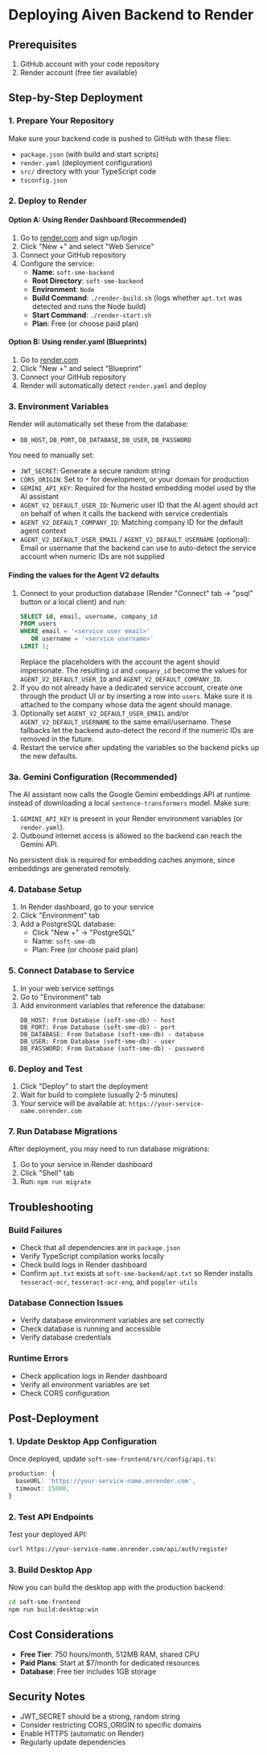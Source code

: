 # Deploying Aiven Backend to Render

## Prerequisites
1. GitHub account with your code repository
2. Render account (free tier available)

## Step-by-Step Deployment

### 1. Prepare Your Repository
Make sure your backend code is pushed to GitHub with these files:
- `package.json` (with build and start scripts)
- `render.yaml` (deployment configuration)
- `src/` directory with your TypeScript code
- `tsconfig.json`

### 2. Deploy to Render

#### Option A: Using Render Dashboard (Recommended)
1. Go to [render.com](https://render.com) and sign up/login
2. Click "New +" and select "Web Service"
3. Connect your GitHub repository
4. Configure the service:
   - **Name**: `soft-sme-backend`
   - **Root Directory**: `soft-sme-backend`
   - **Environment**: `Node`
   - **Build Command**: `./render-build.sh` (logs whether `apt.txt` was detected and runs the Node build)
   - **Start Command**: `./render-start.sh`
   - **Plan**: Free (or choose paid plan)

#### Option B: Using render.yaml (Blueprints)
1. Go to [render.com](https://render.com)
2. Click "New +" and select "Blueprint"
3. Connect your GitHub repository
4. Render will automatically detect `render.yaml` and deploy

### 3. Environment Variables
Render will automatically set these from the database:
- `DB_HOST`, `DB_PORT`, `DB_DATABASE`, `DB_USER`, `DB_PASSWORD`

You need to manually set:
- `JWT_SECRET`: Generate a secure random string
- `CORS_ORIGIN`: Set to `*` for development, or your domain for production
- `GEMINI_API_KEY`: Required for the hosted embedding model used by the AI assistant
- `AGENT_V2_DEFAULT_USER_ID`: Numeric user ID that the AI agent should act on behalf of when it calls the backend with service credentials
- `AGENT_V2_DEFAULT_COMPANY_ID`: Matching company ID for the default agent context
- `AGENT_V2_DEFAULT_USER_EMAIL` / `AGENT_V2_DEFAULT_USERNAME` (optional): Email or username that the backend can use to auto-detect the service account when numeric IDs are not supplied

#### Finding the values for the Agent V2 defaults

1. Connect to your production database (Render "Connect" tab → "psql" button or a local client) and run:
   ```sql
   SELECT id, email, username, company_id
   FROM users
   WHERE email = '<service user email>'
      OR username = '<service username>'
   LIMIT 1;
   ```
   Replace the placeholders with the account the agent should impersonate. The resulting `id` and `company_id` become the values for `AGENT_V2_DEFAULT_USER_ID` and `AGENT_V2_DEFAULT_COMPANY_ID`.
2. If you do not already have a dedicated service account, create one through the product UI or by inserting a row into `users`. Make sure it is attached to the company whose data the agent should manage.
3. Optionally set `AGENT_V2_DEFAULT_USER_EMAIL` and/or `AGENT_V2_DEFAULT_USERNAME` to the same email/username. These fallbacks let the backend auto-detect the record if the numeric IDs are removed in the future.
4. Restart the service after updating the variables so the backend picks up the new defaults.

### 3a. Gemini Configuration (Recommended)
The AI assistant now calls the Google Gemini embeddings API at runtime instead of downloading a local `sentence-transformers` model. Make sure:

1. `GEMINI_API_KEY` is present in your Render environment variables (or `render.yaml`).
2. Outbound internet access is allowed so the backend can reach the Gemini API.

No persistent disk is required for embedding caches anymore, since embeddings are generated remotely.

### 4. Database Setup
1. In Render dashboard, go to your service
2. Click "Environment" tab
3. Add a PostgreSQL database:
   - Click "New +" → "PostgreSQL"
   - Name: `soft-sme-db`
   - Plan: Free (or choose paid plan)

### 5. Connect Database to Service
1. In your web service settings
2. Go to "Environment" tab
3. Add environment variables that reference the database:
   ```
   DB_HOST: From Database (soft-sme-db) - host
   DB_PORT: From Database (soft-sme-db) - port
   DB_DATABASE: From Database (soft-sme-db) - database
   DB_USER: From Database (soft-sme-db) - user
   DB_PASSWORD: From Database (soft-sme-db) - password
   ```

### 6. Deploy and Test
1. Click "Deploy" to start the deployment
2. Wait for build to complete (usually 2-5 minutes)
3. Your service will be available at: `https://your-service-name.onrender.com`

### 7. Run Database Migrations
After deployment, you may need to run database migrations:
1. Go to your service in Render dashboard
2. Click "Shell" tab
3. Run: `npm run migrate`

## Troubleshooting

### Build Failures
- Check that all dependencies are in `package.json`
- Verify TypeScript compilation works locally
- Check build logs in Render dashboard
- Confirm `apt.txt` exists at `soft-sme-backend/apt.txt` so Render installs `tesseract-ocr`, `tesseract-ocr-eng`, and `poppler-utils`

### Database Connection Issues
- Verify database environment variables are set correctly
- Check database is running and accessible
- Verify database credentials

### Runtime Errors
- Check application logs in Render dashboard
- Verify all environment variables are set
- Check CORS configuration

## Post-Deployment

### 1. Update Desktop App Configuration
Once deployed, update `soft-sme-frontend/src/config/api.ts`:
```typescript
production: {
  baseURL: 'https://your-service-name.onrender.com',
  timeout: 15000,
}
```

### 2. Test API Endpoints
Test your deployed API:
```bash
curl https://your-service-name.onrender.com/api/auth/register
```

### 3. Build Desktop App
Now you can build the desktop app with the production backend:
```bash
cd soft-sme-frontend
npm run build:desktop:win
```

## Cost Considerations
- **Free Tier**: 750 hours/month, 512MB RAM, shared CPU
- **Paid Plans**: Start at $7/month for dedicated resources
- **Database**: Free tier includes 1GB storage

## Security Notes
- JWT_SECRET should be a strong, random string
- Consider restricting CORS_ORIGIN to specific domains
- Enable HTTPS (automatic on Render)
- Regularly update dependencies 
